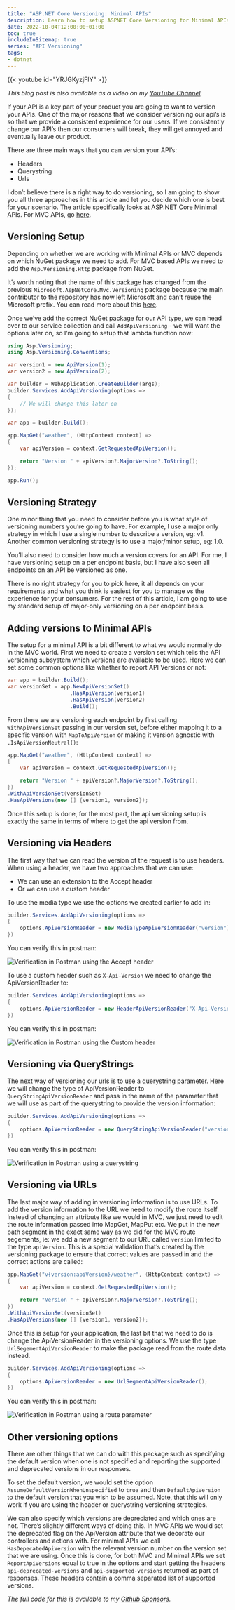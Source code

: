 ```yaml
---
title: "ASP.NET Core Versioning: Minimal APIs"
description: Learn how to setup ASPNET Core Versioning for Minimal APIs
date: 2022-10-04T12:00:00+01:00
toc: true
includeInSitemap: true
series: "API Versioning"
tags:
- dotnet
---
```


{{< youtube id="YRJGKyzjFlY" >}}

_This blog post is also available as a video on my [YouTube Channel](https://codewithstu.tv)._

If your API is a key part of your product you are going to want to version your APIs. One of the major reasons that we consider versioning our api’s is so that we provide a consistent experience for our users. If we consistently change our API’s then our consumers will break, they will get annoyed and eventually leave our product.

There are three main ways that you can version your API’s:

- Headers
- Querystring
- Urls

I don’t believe there is a right way to do versioning, so I am going to show you all three approaches in this article and let you decide which one is best for your scenario. The article specifically looks at ASP.NET Core Minimal APIs. For MVC APIs, go [here](/article/2022/09/asp.net-core-versioning-mvc-apis/).

## Versioning Setup

Depending on whether we are working with Minimal APIs or MVC depends on which NuGet package we need to add. For MVC based APIs we need to add the `Asp.Versioning.Http` package from NuGet.

It’s worth noting that the name of this package has changed from the previous `Microsoft.AspNetCore.Mvc.Versioning` package because the main contributor to the repository has now left Microsoft and can’t reuse the Microsoft prefix. You can read more about this [here](https://github.com/dotnet/aspnet-api-versioning/discussions/807).

Once we’ve add the correct NuGet package for our API type, we can head over to our service collection and call `AddApiVersioning` - we will want the options later on, so I’m going to setup that lambda function now:

```csharp
using Asp.Versioning;
using Asp.Versioning.Conventions;

var version1 = new ApiVersion(1);
var version2 = new ApiVersion(2);

var builder = WebApplication.CreateBuilder(args);
builder.Services.AddApiVersioning(options =>
{
    // We will change this later on
});

var app = builder.Build();

app.MapGet("weather", (HttpContext context) =>
{
    var apiVersion = context.GetRequestedApiVersion();

    return "Version " + apiVersion?.MajorVersion?.ToString();
});

app.Run();
```

## Versioning Strategy

One minor thing that you need to consider before you is what style of versioning numbers you’re going to have. For example, I use a major only strategy in which I use a single number to describe a version, eg: v1. Another common versioning strategy is to use a major/minor setup, eg: 1.0.

You’ll also need to consider how much a version covers for an API. For me, I have versioning setup on a per endpoint basis, but I have also seen all endpoints on an API be versioned as one.

There is no right strategy for you to pick here, it all depends on your requirements and what you think is easiest for you to manage vs the experience for your consumers. For the rest of this article, I am going to use my standard setup of major-only versioning on a per endpoint basis.

## Adding versions to Minimal APIs

The setup for a minimal API is a bit different to what we would normally do in the MVC world. First we need to create a version set which tells the API versioning subsystem which versions are available to be used. Here we can set some common options like whether to report API Versions or not:

```csharp
var app = builder.Build();
var versionSet = app.NewApiVersionSet()
                    .HasApiVersion(version1)
                    .HasApiVersion(version2)
                    .Build();
```

From there we are versioning each endpoint by first calling `WithApiVersionSet` passing in our version set, before either mapping it to a specific version with `MapToApiVersion` or making it version agnostic with `.IsApiVersionNeutral()`:

```csharp
app.MapGet("weather", (HttpContext context) =>
{
    var apiVersion = context.GetRequestedApiVersion();

    return "Version " + apiVersion?.MajorVersion?.ToString();
})
.WithApiVersionSet(versionSet)
.HasApiVersions(new [] {version1, version2});
```

Once this setup is done, for the most part, the api versioning setup is exactly the same in terms of where to get the api version from.

## Versioning via Headers

The first way that we can read the version of the request is to use headers. When using a header, we have two approaches that we can use:

- We can use an extension to the Accept header
- Or we can use a custom header

To use the media type we use the options we created earlier to add in:

```csharp
builder.Services.AddApiVersioning(options =>
{
    options.ApiVersionReader = new MediaTypeApiVersionReader("version");
})
```

You can verify this in postman:

![Verification in Postman using the Accept header](/img/api-versioning/media-header.png)

To use a custom header such as `X-Api-Version` we need to change the ApiVersionReader to:

```csharp
builder.Services.AddApiVersioning(options =>
{
    options.ApiVersionReader = new HeaderApiVersionReader("X-Api-Version");
})
```

You can verify this in postman:

![Verification in Postman using the Custom header](/img/api-versioning/custom-header.png)

## Versioning via QueryStrings

The next way of versioning our urls is to use a querystring parameter. Here we will change the type of ApiVersionReader to `QueryStringApiVersionReader` and pass in the name of the parameter that we will use as part of the querystring to provide the version information:

```csharp
builder.Services.AddApiVersioning(options =>
{
    options.ApiVersionReader = new QueryStringApiVersionReader("version");
})
```

You can verify this in postman:

![Verification in Postman using a querystring](/img/api-versioning/querystring.png)

## Versioning via URLs

The last major way of adding in versioning information is to use URLs. To add the version information to the URL we need to modify the route itself. Instead of changing an attribute like we would in MVC, we just need to edit the route information passed into MapGet, MapPut etc. We put in the new path segment in the exact same way as we did for the MVC route segements, ie: we add a new segment to our URL called `version` limited to the type `apiVersion`. This is a special validation that’s created by the versioning package to ensure that correct values are passed in and the correct actions are called:

```csharp
app.MapGet("v{version:apiVersion}/weather", (HttpContext context) =>
{
    var apiVersion = context.GetRequestedApiVersion();

    return "Version " + apiVersion?.MajorVersion?.ToString();
})
.WithApiVersionSet(versionSet)
.HasApiVersions(new [] {version1, version2});
```

Once this is setup for your application, the last bit that we need to do is change the ApiVersionReader in the versioning options. We use the type `UrlSegementApiVersionReader` to make the package read from the route data instead.

```csharp
builder.Services.AddApiVersioning(options =>
{
    options.ApiVersionReader = new UrlSegmentApiVersionReader();
})
```

You can verify this in postman:

![Verification in Postman using a route parameter](/img/api-versioning/url.png)

## Other versioning options

There are other things that we can do with this package such as specifying the default version when one is not specified and reporting the supported and deprecated versions in our responses.

To set the default version, we would set the option `AssumeDefaultVersionWhenUnspecified` to `true` and then `DefaultApiVersion` to the default version that you wish to be assumed. Note, that this will only work if you are using the header or querystring versioning strategies.

We can also specify which versions are depreciated and which ones are not. There’s slightly different ways of doing this. In MVC APIs we would set the deprecated flag on the ApiVersion attribute that we decorate our controllers and actions with. For minimal APIs we call `HasDepecatedApiVersion` with the relevant version number on the version set that we are using. Once this is done, for both MVC and Minimal APIs we set `ReportApiVersions` equal to true in the options and start getting the headers `api-deprecated-versions` and `api-supported-versions` returned as part of responses. These headers contain a comma separated list of supported versions.

_The full code for this is available to my [Github Sponsors](https://github.com/sponsors/im5tu)._

